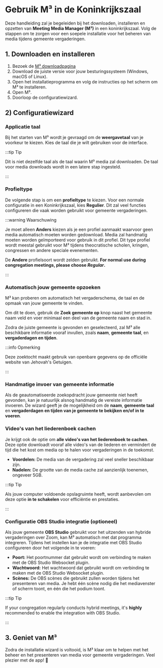 # Gebruik M³ in de Koninkrijkszaal

Deze handleiding zal je begeleiden bij het downloaden, installeren en opzetten van **Meeting Media Manager (M³)** in een koninkrijkszaal. Volg de stappen om te zorgen voor een soepele installatie voor het beheren van media tijdens gemeente vergaderingen.

## 1. Downloaden en installeren

1. Bezoek de [M³ downloadpagina](https://github.com/sircharlo/meeting-media-manager/releases/latest)
2. Download de juiste versie voor jouw besturingssysteem (Windows, macOS of Linux).
3. Open het installatieprogramma en volg de instructies op het scherm om M³ te installeren.
4. Open M³.
5. Doorloop de configuratiewizard.

## 2) Configuratiewizard

### Applicatie taal

Bij het starten van M³ wordt je gevraagd om de **weergavetaal** van je voorkeur te kiezen. Kies de taal die je wilt gebruiken voor de interface.

:::tip Tip

Dit is niet dezelfde taal als de taal waarin M³ media zal downloaden. De taal voor media downloads wordt in een latere stap ingesteld.

:::

### Profieltype

De volgende stap is om een **profieltype** te kiezen. Voor een normale configuratie in een Koninkrijkszaal, kies **Regulier**. Dit zal veel functies configureren die vaak worden gebruikt voor gemeente vergaderingen.

:::warning Waarschuwing

Je moet alleen **Anders** kiezen als je een profiel aanmaakt waarvoor geen media automatisch moeten worden gedownload. Media zal handmatig moeten worden geïmporteerd voor gebruik in dit profiel. Dit type profiel wordt meestal gebruikt voor M³ tijdens theocratische scholen, kringen, congressen en andere speciale evenementen.

De **Andere** profielsoort wordt zelden gebruikt. **For normal use during congregation meetings, please choose _Regular_.**

:::

### Automatisch jouw gemeente opzoeken

M³ kan proberen om automatisch het vergaderschema, de taal en de opmaak van jouw gemeente te vinden.

Om dit te doen, gebruik de **Zoek gemeente op** knop naast het gemeente naam veld en voer minimaal een deel van de gemeente naam en stad in.

Zodra de juiste gemeente is gevonden en geselecteerd, zal M³ alle beschikbare informatie vooraf invullen, zoals **naam**, **gemeente taal**, en **vergaderdagen en tijden**.

:::info Opmerking

Deze zoektocht maakt gebruik van openbare gegevens op de officiële website van Jehovah's Getuigen.

:::

### Handmatige invoer van gemeente informatie

Als de geautomatiseerde zoekopdracht jouw gemeente niet heeft gevonden, kan je natuurlijk alsnog handmatig de vereiste informatie invoeren. De wizard geeft je de mogelijkheid om de **naam**, **gemeente taal** en **vergaderdagen en tijden van je gemeente te bekijken en/of in te voeren**.

### Video's van het liederenboek cachen

Je krijgt ook de optie om **alle video's van het liederenboek te cachen**. Deze optie downloadt vooraf alle video's van de liederen en vermindert de tijd die het kost om media op te halen voor vergaderingen in de toekomst.

- **Voordelen:** De media van de vergadering zal veel sneller beschikbaar zijn.
- **Nadelen:** De grootte van de media cache zal aanzienlijk toenemen, ongeveer 5GB.

:::tip Tip

Als jouw computer voldoende opslagruimte heeft, wordt aanbevolen om deze optie **in te schakelen** voor efficiëntie en prestaties.

:::

### Configuratie OBS Studio integratie (optioneel)

Als jouw gemeente **OBS Studio** gebruikt voor het uitzenden van hybride vergaderingen over Zoom, kan M³ automatisch met dat programma integreren. Tijdens het instellen kan je de integratie met OBS Studio configureren door het volgende in te voeren:

- **Poort:** Het poortnummer dat gebruikt wordt om verbinding te maken met de OBS Studio Websocket plugin.
- **Wachtwoord:** Het wachtwoord dat gebruikt wordt om verbinding te maken met de OBS Studio Websocket plugin.
- **Scènes:** De OBS scènes die gebruikt zullen worden tijdens het presenteren van media. Je hebt één scène nodig die het mediavenster of scherm toont, en één die het podium toont.

:::tip Tip

If your congregation regularly conducts hybrid meetings, it's **highly** recommended to enable the integration with OBS Studio.

:::

## 3. Geniet van M³

Zodra de installatie wizard is voltooid, is M³ klaar om te helpen met het beheer en het presenteren van media voor gemeente vergaderingen. Veel plezier met de app! :tada:
